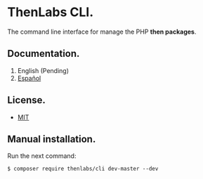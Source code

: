 
# ThenLabs CLI.

The command line interface for manage the PHP **then packages**.

## Documentation.

1. English (Pending)
2. [Español](http://thenlabs.org/docs/cli/master/es/index.html)

## License.

- [MIT](https://es.wikipedia.org/wiki/Licencia_MIT)

## Manual installation.

Run the next command:

    $ composer require thenlabs/cli dev-master --dev

